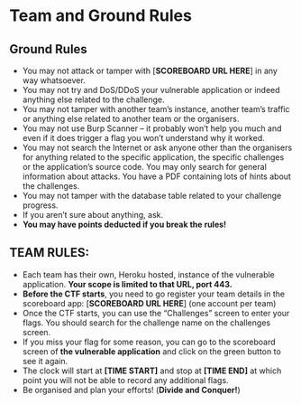 # Team and Ground Rules

## **Ground Rules**

* You may not attack or tamper with \[**SCOREBOARD URL HERE**\] in any way whatsoever.
* You may not try and DoS/DDoS your vulnerable application or indeed anything else related to the challenge.
* You may not tamper with another team’s instance, another team’s traffic or anything else related to another team or the organisers.
* You may not use Burp Scanner – it probably won’t help you much and even if it does trigger a flag you won’t understand why it worked.
* You may not search the Internet or ask anyone other than the organisers for anything related to the specific application, the specific challenges or the application’s source code. You may only search for general information about attacks. You have a PDF containing lots of hints about the challenges.
* You may not tamper with the database table related to your challenge progress.
* If you aren’t sure about anything, ask.
* **You may have points deducted if you break the rules!**

## TEAM RULES:

* Each team has their own, Heroku hosted, instance of the vulnerable application. **Your scope is limited to that URL, port 443.**
* **Before the CTF starts**, you need to go register your team details in the scoreboard app: \[**SCOREBOARD URL HERE**\] \(one account per team\)
* Once the CTF starts, you can use the “Challenges” screen to enter your flags. You should search for the challenge name on the challenges screen.
* If you miss your flag for some reason, you can go to the scoreboard screen of **the vulnerable application** and click on the green button to see it again.
* The clock will start at **\[TIME START\]** and stop at **\[TIME END\]** at which point you will not be able to record any additional flags.
* Be organised and plan your efforts! \(**Divide and Conquer!**\)



